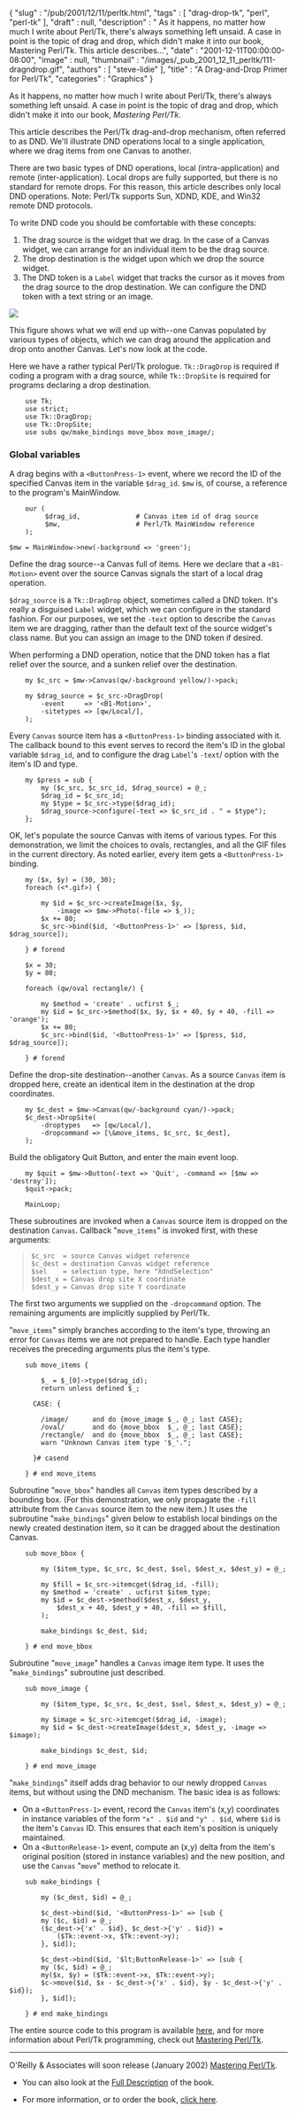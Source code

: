{
   "slug" : "/pub/2001/12/11/perltk.html",
   "tags" : [
      "drag-drop-tk",
      "perl",
      "perl-tk"
   ],
   "draft" : null,
   "description" : " As it happens, no matter how much I write about Perl/Tk, there's always something left unsaid. A case in point is the topic of drag and drop, which didn't make it into our book, Mastering Perl/Tk. This article describes...",
   "date" : "2001-12-11T00:00:00-08:00",
   "image" : null,
   "thumbnail" : "/images/_pub_2001_12_11_perltk/111-dragndrop.gif",
   "authors" : [
      "steve-lidie"
   ],
   "title" : "A Drag-and-Drop Primer for Perl/Tk",
   "categories" : "Graphics"
}



As it happens, no matter how much I write about Perl/Tk, there's always something left unsaid. A case in point is the topic of drag and drop, which didn't make it into our book, *Mastering Perl/Tk*.

This article describes the Perl/Tk drag-and-drop mechanism, often referred to as DND. We'll illustrate DND operations local to a single application, where we drag items from one Canvas to another.

There are two basic types of DND operations, local (intra-application) and remote (inter-application). Local drops are fully supported, but there is no standard for remote drops. For this reason, this article describes only local DND operations. Note: Perl/Tk supports Sun, XDND, KDE, and Win32 remote DND protocols.

To write DND code you should be comfortable with these concepts:

1.  The drag source is the widget that we drag. In the case of a Canvas widget, we can arrange for an individual item to be the drag source.
2.  The drop destination is the widget upon which we drop the source widget.
3.  The DND token is a `Label` widget that tracks the cursor as it moves from the drag source to the drop destination. We can configure the DND token with a text string or an image.

![](/images/_pub_2001_12_11_perltk/drag.jpg)

This figure shows what we will end up with--one Canvas populated by various types of objects, which we can drag around the application and drop onto another Canvas. Let's now look at the code.

Here we have a rather typical Perl/Tk prologue. `Tk::DragDrop` is required if coding a program with a drag source, while `Tk::DropSite` is required for programs declaring a drop destination.

        use Tk;
        use strict;
        use Tk::DragDrop;
        use Tk::DropSite;
        use subs qw/make_bindings move_bbox move_image/;

### Global variables

A drag begins with a `<ButtonPress-1>` event, where we record the ID of the specified Canvas item in the variable `$drag_id`. `$mw` is, of course, a reference to the program's MainWindow.

        our (
             $drag_id,              # Canvas item id of drag source
             $mw,                   # Perl/Tk MainWindow reference
        );

    $mw = MainWindow->new(-background => 'green');

Define the drag source--a Canvas full of items. Here we declare that a `<B1-Motion>` event over the source Canvas signals the start of a local drag operation.

`$drag_source` is a `Tk::DragDrop` object, sometimes called a DND token. It's really a disguised `Label` widget, which we can configure in the standard fashion. For our purposes, we set the `-text` option to describe the `Canvas` item we are dragging, rather than the default text of the source widget's class name. But you can assign an image to the DND token if desired.

When performing a DND operation, notice that the DND token has a flat relief over the source, and a sunken relief over the destination.

        my $c_src = $mw->Canvas(qw/-background yellow/)->pack;

        my $drag_source = $c_src->DragDrop(
            -event     => '<B1-Motion>',
            -sitetypes => [qw/Local/],
        );

Every `Canvas` source item has a `<ButtonPress-1>` binding associated with it. The callback bound to this event serves to record the item's ID in the global variable `$drag_id`, and to configure the drag `Label`'s `-text`/ option with the item's ID and type.

        my $press = sub {
            my ($c_src, $c_src_id, $drag_source) = @_;
            $drag_id = $c_src_id;
            my $type = $c_src->type($drag_id);
            $drag_source->configure(-text => $c_src_id . " = $type");
        };
      

OK, let's populate the source Canvas with items of various types. For this demonstration, we limit the choices to ovals, rectangles, and all the GIF files in the current directory. As noted earlier, every item gets a `<ButtonPress-1>` binding.

        my ($x, $y) = (30, 30);
        foreach (<*.gif>) {

            my $id = $c_src->createImage($x, $y,
                -image => $mw->Photo(-file => $_));
            $x += 80;
            $c_src->bind($id, '<ButtonPress-1>' => [$press, $id, $drag_source]);
        
        } # forend

        $x = 30;
        $y = 80;

        foreach (qw/oval rectangle/) {

            my $method = 'create' . ucfirst $_;
            my $id = $c_src->$method($x, $y, $x + 40, $y + 40, -fill => 'orange');
            $x += 80;
            $c_src->bind($id, '<ButtonPress-1>' => [$press, $id, $drag_source]);
        
        } # forend
      

Define the drop-site destination--another `Canvas`. As a source `Canvas` item is dropped here, create an identical item in the destination at the drop coordinates.

        my $c_dest = $mw->Canvas(qw/-background cyan/)->pack;
        $c_dest->DropSite(
            -droptypes   => [qw/Local/],
            -dropcommand => [\&move_items, $c_src, $c_dest],
        );
      

Build the obligatory Quit Button, and enter the main event loop.

        my $quit = $mw->Button(-text => 'Quit', -command => [$mw => 'destroy']);
        $quit->pack;

        MainLoop;
      

These subroutines are invoked when a `Canvas` source item is dropped on the destination `Canvas`. Callback "`move_items`" is invoked first, with these arguments:

>     $c_src  = source Canvas widget reference
>     $c_dest = destination Canvas widget reference
>     $sel    = selection type, here "XdndSelection"
>     $dest_x = Canvas drop site X coordinate
>     $dest_y = Canvas drop site Y coordinate
>       

The first two arguments we supplied on the `-dropcommand` option. The remaining arguments are implicitly supplied by Perl/Tk.

"`move_items`" simply branches according to the item's type, throwing an error for `Canvas` items we are not prepared to handle. Each type handler receives the preceding arguments plus the item's type.

        sub move_items {

            $_ = $_[0]->type($drag_id);
            return unless defined $_;

          CASE: {

            /image/      and do {move_image $_, @_; last CASE};
            /oval/       and do {move_bbox  $_, @_; last CASE};
            /rectangle/  and do {move_bbox  $_, @_; last CASE};
            warn "Unknown Canvas item type '$_'.";

          }# casend

        } # end move_items
      

Subroutine "`move_bbox`" handles all `Canvas` item types described by a bounding box. (For this demonstration, we only propagate the `-fill` attribute from the `Canvas` source item to the new item.) It uses the subroutine "`make_bindings`" given below to establish local bindings on the newly created destination item, so it can be dragged about the destination Canvas.

        sub move_bbox {

            my ($item_type, $c_src, $c_dest, $sel, $dest_x, $dest_y) = @_;

            my $fill = $c_src->itemcget($drag_id, -fill);
            my $method = 'create' . ucfirst $item_type;
            my $id = $c_dest->$method($dest_x, $dest_y,
                $dest_x + 40, $dest_y + 40, -fill => $fill,
            );

            make_bindings $c_dest, $id;

        } # end move_bbox
      

Subroutine "`move_image`" handles a `Canvas` image item type. It uses the "`make_bindings`" subroutine just described.

        sub move_image {

            my ($item_type, $c_src, $c_dest, $sel, $dest_x, $dest_y) = @_;

            my $image = $c_src->itemcget($drag_id, -image);
            my $id = $c_dest->createImage($dest_x, $dest_y, -image => $image);

            make_bindings $c_dest, $id;

        } # end move_image
      

"`make_bindings`" itself adds drag behavior to our newly dropped `Canvas` items, but without using the DND mechanism. The basic idea is as follows:

-   On a `<ButtonPress-1>` event, record the `Canvas` item's (x,y) coordinates in instance variables of the form `"x" . $id` and `"y" . $id`, where `$id` is the item's `Canvas` ID. This ensures that each item's position is uniquely maintained.
-   On a `<ButtonRelease-1>` event, compute an (x,y) delta from the item's original position (stored in instance variables) and the new position, and use the `Canvas` "`move`" method to relocate it.

<!-- -->

        sub make_bindings {

            my ($c_dest, $id) = @_;

            $c_dest->bind($id, '<ButtonPress-1>' => [sub {
            my ($c, $id) = @_;
            ($c_dest->{'x' . $id}, $c_dest->{'y' . $id}) =
                ($Tk::event->x, $Tk::event->y);
            }, $id]);

            $c_dest->bind($id, '$lt;ButtonRelease-1>' => [sub {
            my ($c, $id) = @_;
            my($x, $y) = ($Tk::event->x, $Tk::event->y);
            $c->move($id, $x - $c_dest->{'x' . $id}, $y - $c_dest->{'y' . $id});
            }, $id]);

        } # end make_bindings
      

The entire source code to this program is available [here](/media/_pub_2001_12_11_perltk/drag.pl), and for more information about Perl/Tk programming, check out [Mastering Perl/Tk](http://www.oreilly.com/catalog/mastperltk/).

------------------------------------------------------------------------

O'Reilly & Associates will soon release (January 2002) [Mastering Perl/Tk](http://www.oreilly.com/catalog/mastperltk/).

-   You can also look at the [Full Description](http://oreilly.com/catalog/mastperltk/desc.html) of the book.

-   For more information, or to order the book, [click here](http://www.oreilly.com/catalog/mastperltk/).


